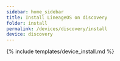 ```yaml
---
sidebar: home_sidebar
title: Install LineageOS on discovery
folder: install
permalink: /devices/discovery/install
device: discovery
---
```

{% include templates/device_install.md %}
